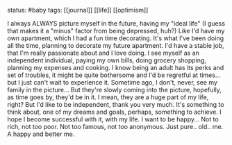 status: #baby 
tags: [[journal]] [[life]] [[optimism]]

I always ALWAYS picture myself in the future, having my "ideal life" (I guess that makes it a "minus" factor from being depressed, huh?) Like I'd have my own apartment, which I had a fun time decorating. It's what I've been doing all the time, planning to decorate my future apartment. I'd have a stable job, that I'm really passionate about and I love doing. I see myself as an independent individual, paying my own bills, doing grocery shopping, planning my expenses and cooking. I know being an adult has its perks and set of troubles, it might be quite bothersome and I'd be regretful at times... but I just can't wait to experience it. Sometime ago, I don't, never, see my family in the picture... But they're slowly coming into the picture, hopefully, as time goes by, they'd be in it. I mean, they are a huge part of my life, right? But I'd like to be independent, thank you very much. It's something to think about, one of my dreams and goals, perhaps, something to achieve. I hope I become successful with it, with my life. I want to be happy... Not to rich, not too poor. Not too famous, not too anonymous. Just pure.. old.. me. A happy and better me.
